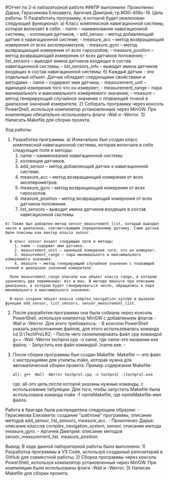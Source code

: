 #Отчет по 2-й лабораторной работе
###ЛР выполнили: Прокопенко Дарья, Герасимова Елизавета, Аргичев Дмитрий; гр.М30-406с-19.
  Цель работы:
    1) Разработать программу, в которой будет реализован следующий функционал:
      а) Класс комплексной навигационной системы, которая включает в себя:
        - name – наименование навигационной системы;
        - коллекция датчиков;
        - add_sensor – метод добавляющий датчик к навигационной системе;
        - measure_acc – метод возвращающий измерения от всех акселерометров;
        - measure_gyro – метод возвращающий измерения от всех гироскопов;
        - measure_position – метод возвращающий измерения от всех датчиков положения;
        - list_sensors – выводит имена датчиков входящих в состав навигационной системы;
        - list_sensors_info – выводит имена датчиков входящих в состав навигационной системы;
      б) Каждый датчик - это отдельный объект. Датчик обладает следующими свойствами и методами:
        - name – содержит имя датчика; 
        - measurement_unit – единицей измерения того что он измеряет;
        - measurement_range – пара минимального и максимального измеряемого значения;
        - measure – метод генерирующий случайное значение с плавающей точкой в диапазоне значений измерителя.
    2) Соберать программу через консоль PowerShell, используя компилятор установленный через MinGW. При компиляции обязательно использовать флаги -Wall и -Werror.
    3) Написать Makefile для сборки проекта.

  Ход работы: 
  1) Разработка программы.
    а) Изначально был создан класс комплексной навигационной системы, которая включала в себя следующие поля и методы:
      1. name – наименование навигационной системы
      2. коллекция датчиков.
      2. add_sensor – метод добавляющий датчик к навигационной системе.
      3. measure_acc – метод возвращающий измерения от всех акселерометров.
      4. measure_gyro – метод возвращающий измерения от всех гироскопов.
      5. measure_position – метод возвращающий измерения от всех датчиков положения.
      6. list_sensors – выводит имена датчиков входящих в состав навигационной системы.

    б) Также был добавлен метод sensor_measurement_list, который выводил число в диапазоне, соответсвующем определенному датчику. Сами датчки были описаны как вектор класса sensor.

      В класс sensor входят следующие поля и методы:
        1. name – содержит имя датчика.
        2. measurement_unit – единицей измерения того, что он измеряет.
        3. measurement_range – пара минимального и максимального измеряемого значения.
        4. measure – метод генерирующий случайное значение с плавающей точкой в диапазоне значений измерителя.

      Поле measurement_range описали как объект класса range, в котором хранились две переменные: min и max. В методе measure при описании диапазона, в котором будет гинерироваться число, обращались к паре минимального и максимального значения.
      
      В main создали объект класса complex_navigation_system и вызвали функции add_sensor, list_sensors, sensor_measurement_list.
      
  2) После разработки программы она была собрана через консоль PowerShell, используя компилтор MinGW c добавлением флагов -Wall и -Werror. Для этого требовалось:
    - В консоли PowerShell указать расположение файлов, для этого использовалась команда cd D:\TechProLR2;
    - После чего скомпилировать файл cpp командой g++ -Wall -Werror techprol.cpp -o name, где name-это название exe файла;
    - Запустить exe файл командой .\name.exe.
    - 
  3) После сборки программы был создан Makefile. 
    Makefile — это файл с инструкциями для утилиты make, которая нужна для автоматической сборки проекта.
    Пример содержания Makefile:
   
      `all:
	      g++ -Wall -Werror techprol.cpp -o techprol
	      .\techprol.exe`
	      
      где, all-это цель,после которой указаны нужные команды, с использование табуляции.
      Для того, чтобы запустить Makefile была использована команда make -f nameMakefile,
      где nameMakefile-имя файла.

  Работа в бригаде была распределена следующим образом: 
    - Герасимова Елизавета: создание "шаблона" программы, описание методов add_sensor, list_sensors, measure_acc.
    - Прокопенко Дарья: описание классов complex_navigation_system, sensor, описание метода measure_gyro.
    - Аргичев Дмитрий: описание методов sensor_measurement_list, measure_position.

  Вывод:
   В ходе данной лабораторной работы было выполнено:
    1) Разработка программы в VS Code, используя созданный репозиторий в GitHub для совместной работы;
    2) Сборка программы через консоль PowerShell, используя компилятор установленный через MinGW. При компиляции были использованы флаги -Wall и -Werror;
    3) Написан Makefile для сборки проекта.

